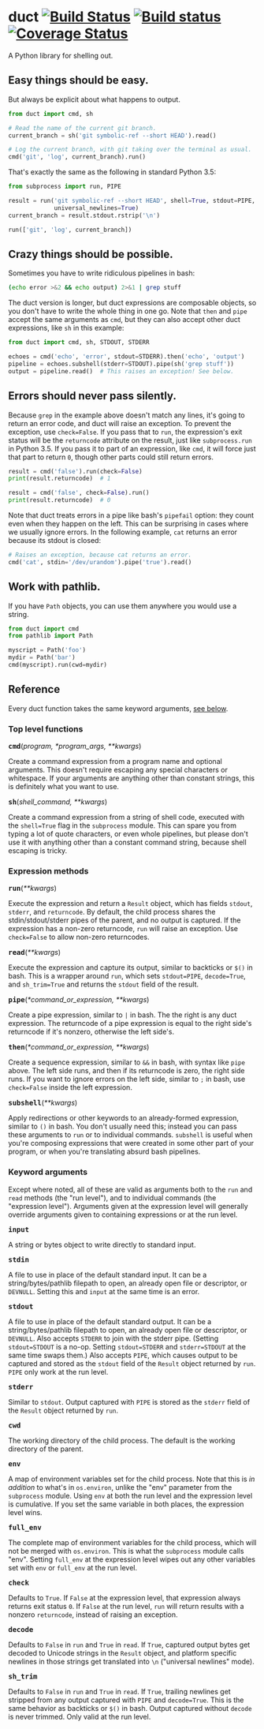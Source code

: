 # duct [![Build Status](https://travis-ci.org/oconnor663/duct.svg?branch=master)](https://travis-ci.org/oconnor663/duct) [![Build status](https://ci.appveyor.com/api/projects/status/i7kdylq9klgw993g/branch/master?svg=true)](https://ci.appveyor.com/project/oconnor663/duct/branch/master) [![Coverage Status](https://coveralls.io/repos/oconnor663/duct/badge.svg?branch=master&service=github)](https://coveralls.io/github/oconnor663/duct?branch=master)

A Python library for shelling out.


## Easy things should be easy.

But always be explicit about what happens to output.

```python
from duct import cmd, sh

# Read the name of the current git branch.
current_branch = sh('git symbolic-ref --short HEAD').read()

# Log the current branch, with git taking over the terminal as usual.
cmd('git', 'log', current_branch).run()
```

That's exactly the same as the following in standard Python 3.5:

```python
from subprocess import run, PIPE

result = run('git symbolic-ref --short HEAD', shell=True, stdout=PIPE,
             universal_newlines=True)
current_branch = result.stdout.rstrip('\n')

run(['git', 'log', current_branch])
```


## Crazy things should be possible.

Sometimes you have to write ridiculous pipelines in bash:

```bash
(echo error >&2 && echo output) 2>&1 | grep stuff
```

The duct version is longer, but duct expressions are composable objects,
so you don't have to write the whole thing in one go. Note that `then`
and `pipe` accept the same arguments as `cmd`, but they can also accept
other duct expressions, like `sh` in this example:

```python
from duct import cmd, sh, STDOUT, STDERR

echoes = cmd('echo', 'error', stdout=STDERR).then('echo', 'output')
pipeline = echoes.subshell(stderr=STDOUT).pipe(sh('grep stuff'))
output = pipeline.read()  # This raises an exception! See below.
```


## Errors should never pass silently.

Because `grep` in the example above doesn't match any lines, it's going
to return an error code, and duct will raise an exception. To prevent
the exception, use `check=False`. If you pass that to `run`, the
expression's exit status will be the `returncode` attribute on the
result, just like `subprocess.run` in Python 3.5. If you pass it to part
of an expression, like `cmd`, it will force just that part to return
`0`, though other parts could still return errors.

```python
result = cmd('false').run(check=False)
print(result.returncode)  # 1

result = cmd('false', check=False).run()
print(result.returncode)  # 0
```

Note that duct treats errors in a pipe like bash's `pipefail` option:
they count even when they happen on the left. This can be surprising in
cases where we usually ignore errors. In the following example, `cat`
returns an error because its stdout is closed:

```python
# Raises an exception, because cat returns an error.
cmd('cat', stdin='/dev/urandom').pipe('true').read()
```


## Work with pathlib.
If you have `Path` objects, you can use them anywhere you would use a
string.

```python
from duct import cmd
from pathlib import Path

myscript = Path('foo')
mydir = Path('bar')
cmd(myscript).run(cwd=mydir)
```


## Reference

Every duct function takes the same keyword arguments, [see
below](#keyword-arguments).

### Top level functions

<strong><tt>cmd</tt></strong>(<em>program, \*program_args, \*\*kwargs</em>)

Create a command expression from a program name and optional arguments.
This doesn't require escaping any special characters or whitespace. If
your arguments are anything other than constant strings, this is
definitely what you want to use.

<strong><tt>sh</tt></strong>(<em>shell_command, \*\*kwargs</em>)

Create a command expression from a string of shell code, executed with
the `shell=True` flag in the `subprocess` module. This can spare you
from typing a lot of quote characters, or even whole pipelines, but
please don't use it with anything other than a constant command string,
because shell escaping is tricky.

### Expression methods

<strong><tt>run</tt></strong>(<em>\*\*kwargs</em>)

Execute the expression and return a `Result` object, which has fields
`stdout`, `stderr`, and `returncode`. By default, the child process
shares the stdin/stdout/stderr pipes of the parent, and no output is
captured. If the expression has a non-zero returncode, `run` will raise
an exception. Use `check=False` to allow non-zero returncodes.

<strong><tt>read</tt></strong>(<em>\*\*kwargs</em>)

Execute the expression and capture its output, similar to backticks or
`$()` in bash. This is a wrapper around `run`, which sets `stdout=PIPE`,
`decode=True`, and `sh_trim=True` and returns the `stdout` field of the
result.

<strong><tt>pipe</tt></strong>(<em>\*command_or_expression, \*\*kwargs</em>)

Create a pipe expression, similar to `|` in bash. The the right is any
duct expression. The returncode of a pipe expression is equal to the
right side's returncode if it's nonzero, otherwise the left side's.

<strong><tt>then</tt></strong>(<em>\*command_or_expression, \*\*kwargs</em>)

Create a sequence expression, similar to `&&` in bash, with syntax like
`pipe` above. The left side runs, and then if its returncode is zero,
the right side runs. If you want to ignore errors on the left side,
similar to `;` in bash, use `check=False` inside the left expression.

<strong><tt>subshell</tt></strong>(<em>\*\*kwargs</em>)

Apply redirections or other keywords to an already-formed expression,
similar to `()` in bash. You don't usually need this; instead you can
pass these arguments to `run` or to individual commands. `subshell` is
useful when you're composing expressions that were created in some other
part of your program, or when you're translating absurd bash pipelines.

### Keyword arguments

Except where noted, all of these are valid as arguments both to the
`run` and `read` methods (the "run level"), and to individual commands
(the "expression level"). Arguments given at the expression level will
generally override arguments given to containing expressions or at the
run level.

<strong><tt>input</tt></strong>

A string or bytes object to write directly to standard input.

<strong><tt>stdin</tt></strong>

A file to use in place of the default standard input. It can be a
string/bytes/pathlib filepath to open, an already open file or
descriptor, or `DEVNULL`. Setting this and `input` at the same time is
an error.

<strong><tt>stdout</tt></strong>

A file to use in place of the default standard output. It can be a
string/bytes/pathlib filepath to open, an already open file or
descriptor, or `DEVNULL`. Also accepts `STDERR` to join with the stderr
pipe. (Setting `stdout=STDOUT` is a no-op. Setting `stdout=STDERR` and
`stderr=STDOUT` at the same time swaps them.) Also accepts `PIPE`, which
causes output to be captured and stored as the `stdout` field of the
`Result` object returned by `run`. `PIPE` only work at the run level.

<strong><tt>stderr</tt></strong>

Similar to `stdout`. Output captured with `PIPE` is stored as the
`stderr` field of the `Result` object returned by `run`.

<strong><tt>cwd</tt></strong>

The working directory of the child process. The default is the working
directory of the parent.

<strong><tt>env</tt></strong>

A map of environment variables set for the child process. Note that this
is *in addition* to what's in `os.environ`, unlike the "env" parameter
from the `subprocess` module. Using `env` at both the run level and the
expression level is cumulative. If you set the same variable in both
places, the expression level wins.

<strong><tt>full_env</tt></strong>

The complete map of environment variables for the child process, which
will not be merged with `os.environ`. This is what the `subprocess`
module calls "env". Setting `full_env` at the expression level wipes out
any other variables set with `env` or `full_env` at the run level.

<strong><tt>check</tt></strong>

Defaults to `True`. If `False` at the expression level, that expression
always returns exit status `0`. If `False` at the run level, `run` will
return results with a nonzero `returncode`, instead of raising an
exception.

<strong><tt>decode</tt></strong>

Defaults to `False` in `run` and `True` in `read`. If `True`, captured
output bytes get decoded to Unicode strings in the `Result` object, and
platform specific newlines in those strings get translated into `\n`
("universal newlines" mode).

<strong><tt>sh_trim</tt></strong>

Defaults to `False` in `run` and `True` in `read`. If `True`, trailing
newlines get stripped from any output captured with `PIPE` and
`decode=True`. This is the same behavior as backticks or `$()` in bash.
Output captured without `decode` is never trimmed. Only valid at the run
level.
